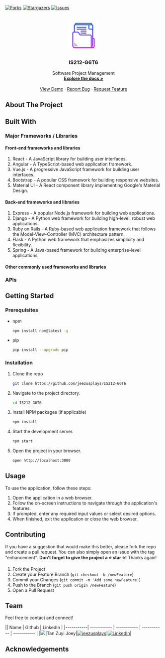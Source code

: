 [![Forks][forks-shield]][forks-url]
[![Stargazers][stars-shield]][stars-url]
[![Issues][issues-shield]][issues-url]

<!-- PROJECT LOGO -->
<br />
<div align="center">
  <a href="https://github.com/jeezusplays/IS212-G6T6">
    <img src="logo/logo.png" alt="Logo" width="100" height="100">
  </a>

<h3 align="center">IS212-G6T6</h3>

  <p align="center">
    Software Project Management
    <br />
    <a href="https://github.com/jeezusplays/IS212-G6T6"><strong>Explore the docs »</strong></a>
    <br />
    <br />
    <a href="https://github.com/jeezusplays/IS212-G6T6">View Demo</a>
    ·
    <a href="https://github.com/jeezusplays/IS212-G6T6/issues">Report Bug</a>
    ·
    <a href="https://github.com/jeezusplays/IS212-G6T6/issues">Request Feature</a>
  </p>
</div>


## About The Project


## Built With
### Major Frameworks / Libraries 

#### Front-end frameworks and libraries
1. React - A JavaScript library for building user interfaces.
2. Angular - A TypeScript-based web application framework.
3. Vue.js - A progressive JavaScript framework for building user interfaces.
4. Bootstrap - A popular CSS framework for building responsive websites.
5. Material UI - A React component library implementing Google's Material Design.

#### Back-end frameworks and libraries
1. Express - A popular Node.js framework for building web applications.
2. Django - A Python web framework for building high-level, robust web applications.
3. Ruby on Rails - A Ruby-based web application framework that follows the Model-View-Controller (MVC) architecture pattern.
4. Flask - A Python web framework that emphasizes simplicity and flexibility.
5. Spring - A Java-based framework for building enterprise-level applications.

#### Other commonly used frameworks and libraries


### APIs 


## Getting Started
### Prerequisites
* npm
  ```sh
  npm install npm@latest -g
  ```
* pip
  ```sh
  pip install --upgrade pip
  ```

### Installation
1. Clone the repo
   ```sh
   git clone https://github.com/jeezusplays/IS212-G6T6
    ```
2. Navigate to the project directory.
    ```sh
    cd IS212-G6T6
    ```
3. Install NPM packages (if applicable)
   ```sh
   npm install
   ```
3. Start the development server.
    ```sh
    npm start
    ```
4. Open the project in your browser.
    ```sh
    open http://localhost:3000
    ```

## Usage
To use the application, follow these steps:
1. Open the application in a web browser.
2. Follow the on-screen instructions to navigate through the application's features.
3. If prompted, enter any required input values or select desired options.
4. When finished, exit the application or close the web browser.

## Contributing
If you have a suggestion that would make this better, please fork the repo and create a pull request. You can also simply open an issue with the tag "enhancement".
**Don't forget to give the project a :star: star :star:!** Thanks again!

1. Fork the Project
2. Create your Feature Branch (`git checkout -b /newFeature`)
3. Commit your Changes (`git commit -m 'Add some newFeature'`)
4. Push to the Branch (`git push origin /newFeature`)
5. Open a Pull Request

## Team
Feel free to contact and connect!

|| Name | Github | LinkedIn |
|-----------| ----------- | ----------- | ----------- | ----------- |
|<img src="https://avatars.githubusercontent.com/u/68149788?v=4" width="100"></img>|Tan Zuyi Joey|[![jeezusplays](https://img.shields.io/badge/GitHub-181717.svg?style=for-the-badge&logo=GitHub&logoColor=white)](https://github.com/jeezusplays)|[![LinkedIn](https://img.shields.io/badge/LinkedIn-0A66C2.svg?style=for-the-badge&logo=LinkedIn&logoColor=white)](https://linkedin.com/in/joey-tan-zuyi)|

## Acknowledgements


[forks-shield]: https://img.shields.io/github/forks/jeezusplays/IS212-G6T6.svg?style=for-the-badge
[forks-url]: https://github.com/jeezusplays/IS212-G6T6/network/members
[stars-shield]: https://img.shields.io/github/stars/jeezusplays/IS212-G6T6.svg?style=for-the-badge
[stars-url]: https://github.com/jeezusplays/IS212-G6T6/stargazers
[issues-shield]: https://img.shields.io/github/issues/jeezusplays/IS212-G6T6.svg?style=for-the-badge
[issues-url]: https://github.com/jeezusplays/IS212-G6T6/issues
